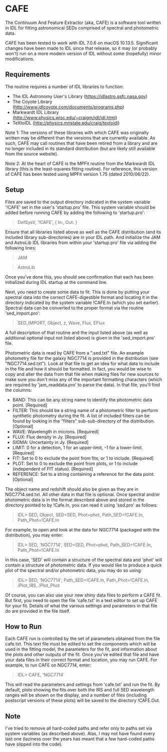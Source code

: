 # CAFE

The Continuum And Feature Extractor (aka, CAFE) is a software tool written in IDL for fitting astronomical SEDs comprised of spectral and photometric data.

CAFE has been tested to work with IDL 7.0.6 on macOS 10.13.5. Significant changes have been made to IDL since that release, so it may (or probably won't) run on a more modern version of IDL without some (hopefully) minor modifications.

## Requirements

The routine requires a number of IDL libraries to function:

- The IDL Astronomy User's Library (https://idlastro.gsfc.nasa.gov)
- The Coyote Library (http://www.idlcoyote.com/documents/programs.php)
- Markwardt IDL Library (http://www.physics.wisc.edu/~craigm/idl/idl.html)
- TeXtoIDL (http://physics.mnstate.edu/craig/textoidl)

Note 1: The versions of these libraries with which CAFE was originally written may be different than the versions that are currently available. As such, CAFE may call routines that have been retired from a library and are no longer included in its standard distribution (but are likely still available from the source website).

Note 2: At the heart of CAFE is the MPFit routine from the Markwardt IDL library (this is the least-squares fitting routine). For reference, this version of CAFE has been tested using MPFit version 1.75 (dated 2010/06/22).

## Setup

Files are saved to the output directory indicated in the system variable '!CAFE' set in the user's 'startup.pro' file. This system variable should be added before running CAFE by adding the following to 'startup.pro':

> DefSysV, '!CAFE', { In:<insert input directory>, Out:<insert output dir> }

Ensure that all libraries listed above as well as the CAFE distribution (and its included library sub-directories) are in your IDL path. And initialize the JAM and AstroLib IDL libraries from within your 'startup.pro' file via adding the following lines:

> JAM

> AstroLib

Once you've done this, you should see confirmation that each has been initialized during IDL startup at the command line.

Next, you need to create some data to fit. This is done by putting your spectral data into the correct CAFE-digestible format and locating it in the directory indicated by the system variable !CAFE.In (which you set earlier). Spectral data can be converted to the proper format via the routine 'sed_import.pro':

> SED_IMPORT, Object, z, Wave, Flux, EFlux

A full description of that routine and the input listed above (as well as additional optional input not listed above) is given in the 'sed_import.pro' file. 

Photometric data is read by CAFE from a ".sed.txt" file. An example photometry file for the galaxy NGC7714 is provided in the distribution (see "NGC7714.sed.txt"). Look at that file to get an idea for what data to include in the file and how it should be formatted. In fact, you would be wise to copy and alter the data from that file when making files for new sources to make sure you don't miss any of the important formatting characters (which are required by 'jam_readdata.pro' to parse the data). In that file, you'll find the columns:

- BAND: This can be any string name to identify the photometric data point. [Required]
- FILTER: This should be a string name of a photometric filter to perform synthetic photometry during the fit. A list of included filters can be found by looking in the "filters" sub-sub-directory of the distribution. [Optional]
- WAVE: Wavelength in microns. [Required]
- FLUX: Flux density in Jy. [Required]
- SIGMA: Uncertainty in Jy. [Required]
- LIMIT: 0 for a detection, 1 for an upper-limit, -1 for a lower-limit. [Required]
- FIT: Set to 0 to exclude the point from fits, or 1 to include. [Required]
- PLOT: Set to 0 to exclude the point from plots, or 1 to include (independent of FIT status). [Required]
- REFERENCE: Set to a string containing a reference for the data point. [Optional]

The object name and redshift should also be given as they are in NGC7714.sed.txt. All other data in that file is optional. Once spectral and/or photometric data is in the format described above and stored in the directory pointed to by !Cafe.In, you can read it using 'sed.pro' as follows:

>IDL> SED, Object, SED=SED, Phot=phot, Path_SED=!CAFE.In, Path_Phot=!CAFE.In
       
For example, to open and look at the data for NGC7714 (packaged with the distribution), you may enter:

>IDL> SED, 'NGC7714', SED=SED, Phot=phot, Path_SED=!CAFE.In, Path_Phot=!CAFE.In

In this case, 'SED' will contain a structure of the spectral data and 'phot' will contain a structure of photometric data. If you would like to produce a quick plot of the spectral and/or photometric data, you may do so using:

>IDL> SED, 'NGC7714', Path_SED=!CAFE.In, Path_Phot=!CAFE.In, /Plot_IRS, /Plot_Phot

Of course, you can also use your new shiny data files to perform a CAFE fit. But first, you need to open the file 'cafe.txt' in a text editor to set up CAFE for your fit. Details of what the various settings and parameters in that file do are provided in the file itself.

## How to Run

Each CAFE run is controlled by the set of parameters obtained from the file cafe.txt. This text file must be edited to set the components which will be used in the fitting model, the parameters for the fit, and information about the plots and other outputs of the fit. Once you've edited that file and have your data files in their correct format and location, you may run CAFE. For example, to run CAFE on NGC7714, enter:

>IDL> CAFE, 'NGC7714'

This will read the parameters and settings from 'cafe.txt' and run the fit. By default, plots showing the fits over both the IRS and full SED wavelength ranges will be shown on the display, and a number of files (including postscript versions of these plots) will be saved to the directory !CAFE.Out.

## Note

I've tried to remove all hard-coded paths and refer only to paths set via system variables (as described above). Alas, I may not have found every last one (laziness over the years has meant that a few hard-coded paths have slipped into the code).
